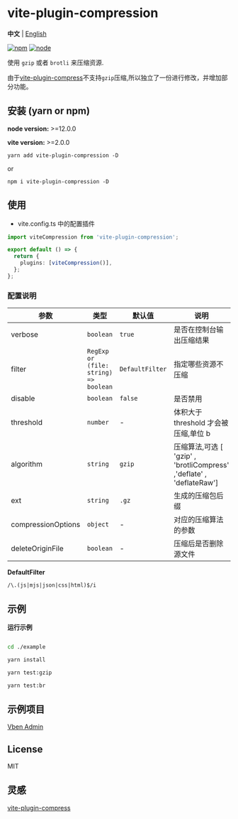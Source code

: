 # vite-plugin-compression

**中文** | [English](./README.md)

[![npm][npm-img]][npm-url] [![node][node-img]][node-url]

使用 `gzip` 或者 `brotli` 来压缩资源.

由于[vite-plugin-compress](https://github.com/alloc/vite-plugin-compress)不支持`gzip`压缩,所以独立了一份进行修改，并增加部分功能。

## 安装 (yarn or npm)

**node version:** >=12.0.0

**vite version:** >=2.0.0

```
yarn add vite-plugin-compression -D
```

or

```
npm i vite-plugin-compression -D
```

## 使用

- vite.config.ts 中的配置插件

```ts
import viteCompression from 'vite-plugin-compression';

export default () => {
  return {
    plugins: [viteCompression()],
  };
};
```

### 配置说明

| 参数 | 类型 | 默认值 | 说明 |
| --- | --- | --- | --- |
| verbose | `boolean` | `true` | 是否在控制台输出压缩结果 |
| filter | `RegExp or (file: string) => boolean` | `DefaultFilter` | 指定哪些资源不压缩 |
| disable | `boolean` | `false` | 是否禁用 |
| threshold | `number` | - | 体积大于 threshold 才会被压缩,单位 b |
| algorithm | `string` | `gzip` | 压缩算法,可选 [ 'gzip' , 'brotliCompress' ,'deflate' , 'deflateRaw'] |
| ext | `string` | `.gz` | 生成的压缩包后缀 |
| compressionOptions | `object` | - | 对应的压缩算法的参数 |
| deleteOriginFile | `boolean` | - | 压缩后是否删除源文件 |

**DefaultFilter**

`/\.(js|mjs|json|css|html)$/i`

## 示例

**运行示例**

```bash

cd ./example

yarn install

yarn test:gzip

yarn test:br

```

## 示例项目

[Vben Admin](https://github.com/anncwb/vue-vben-admin)

## License

MIT

## 灵感

[vite-plugin-compress](https://github.com/alloc/vite-plugin-compress)

[npm-img]: https://img.shields.io/npm/v/vite-plugin-compression.svg
[npm-url]: https://npmjs.com/package/vite-plugin-compression
[node-img]: https://img.shields.io/node/v/vite-plugin-compression.svg
[node-url]: https://nodejs.org/en/about/releases/
